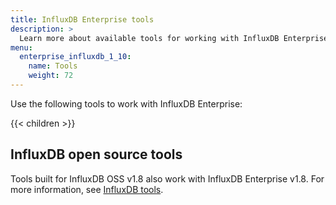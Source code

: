 ```yaml
---
title: InfluxDB Enterprise tools
description: >
  Learn more about available tools for working with InfluxDB Enterprise.
menu:
  enterprise_influxdb_1_10:
    name: Tools
    weight: 72
---
```


Use the following tools to work with InfluxDB Enterprise:

{{< children >}}

## InfluxDB open source tools
Tools built for InfluxDB OSS v1.8 also work with InfluxDB Enterprise v1.8.
For more information, see [InfluxDB tools](/enterprise_influxdb/v1.10/tools/).
